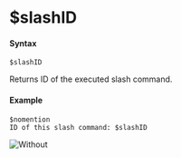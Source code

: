 # $slashID

#### Syntax
```
$slashID
```
Returns ID of the executed slash command.

#### Example
```
$nomention
ID of this slash command: $slashID
```
![Without](https://user-images.githubusercontent.com/70456337/191593122-4fd47d30-f108-4b4a-b44b-b1f3b5df9980.png)

